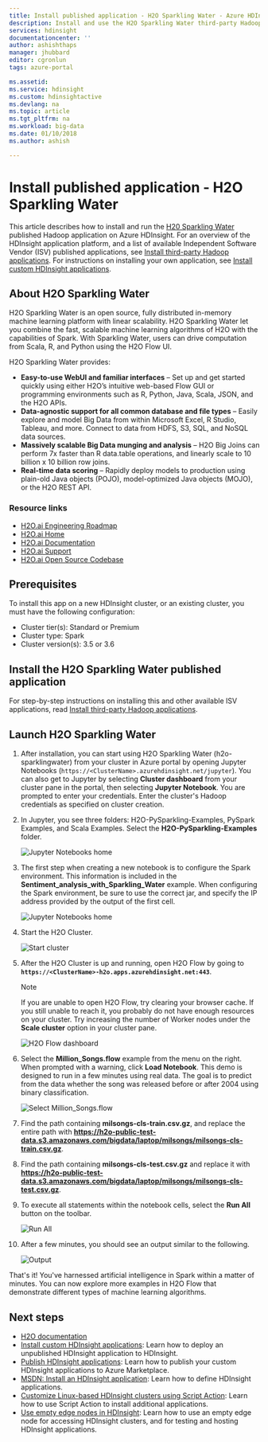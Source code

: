 ```yaml
---
title: Install published application - H2O Sparkling Water - Azure HDInsight | Microsoft Docs
description: Install and use the H2O Sparkling Water third-party Hadoop application.
services: hdinsight
documentationcenter: ''
author: ashishthaps
manager: jhubbard
editor: cgronlun
tags: azure-portal

ms.assetid: 
ms.service: hdinsight
ms.custom: hdinsightactive
ms.devlang: na
ms.topic: article
ms.tgt_pltfrm: na
ms.workload: big-data
ms.date: 01/10/2018
ms.author: ashish

---
```

# Install published application - H2O Sparkling Water

This article describes how to install and run the [H20 Sparkling Water](http://www.h2o.ai/) published Hadoop application on Azure HDInsight. For an overview of the HDInsight application platform, and a list of available Independent Software Vendor (ISV) published applications, see [Install third-party Hadoop applications](hdinsight-apps-install-applications.md). For instructions on installing your own application, see [Install custom HDInsight applications](hdinsight-apps-install-custom-applications.md).

## About H2O Sparkling Water

H2O Sparkling Water is an open source, fully distributed in-memory machine learning platform with linear scalability. H2O Sparkling Water let you combine the fast, scalable machine learning algorithms of H2O with the capabilities of Spark. With Sparkling Water, users can drive computation from Scala, R, and Python using the H2O Flow UI.

H2O Sparkling Water provides:

* **Easy-to-use WebUI and familiar interfaces** – Set up and get started quickly using either H2O’s intuitive web-based Flow GUI or programming environments such as R, Python, Java, Scala, JSON, and the H2O APIs.
* **Data-agnostic support for all common database and file types** – Easily explore and model Big Data from within Microsoft Excel, R Studio, Tableau, and more. Connect to data from HDFS, S3, SQL, and NoSQL data sources.
* **Massively scalable Big Data munging and analysis** – H2O Big Joins can perform 7x faster than R data.table operations, and linearly scale to 10 billion x 10 billion row joins.
* **Real-time data scoring** – Rapidly deploy models to production using plain-old Java objects (POJO), model-optimized Java objects (MOJO), or the H2O REST API.

### Resource links

* [H2O.ai Engineering Roadmap](https://jira.h2o.ai/)
* [H2O.ai Home](http://www.h2o.ai/)
* [H2O.ai Documentation](http://docs.h2o.ai/)
* [H2O.ai Support](https://support.h2o.ai/)
* [H2O.ai Open Source Codebase](https://github.com/h2oai/)

## Prerequisites

To install this app on a new HDInsight cluster, or an existing cluster, you must have the following configuration:

* Cluster tier(s): Standard or Premium
* Cluster type: Spark
* Cluster version(s): 3.5 or 3.6

## Install the H2O Sparkling Water published application

For step-by-step instructions on installing this and other available ISV applications, read [Install third-party Hadoop applications](hdinsight-apps-install-applications.md).

## Launch H2O Sparkling Water

1. After installation, you can start using H2O Sparkling Water (h2o-sparklingwater) from your cluster in Azure portal by opening Jupyter Notebooks (`https://<ClusterName>.azurehdinsight.net/jupyter`). You can also get to Jupyter by selecting **Cluster dashboard** from your cluster pane in the portal, then selecting **Jupyter Notebook**. You are prompted to enter your credentials. Enter the cluster's Hadoop credentials as specified on cluster creation.

2. In Jupyter, you see three folders: H2O-PySparkling-Examples, PySpark Examples, and Scala Examples. Select the **H2O-PySparkling-Examples** folder.

    ![Jupyter Notebooks home](./media/hdinsight-apps-install-h2o/jupyter-home.png)

3. The first step when creating a new notebook is to configure the Spark environment. This information is included in the **Sentiment_analysis_with_Sparkling_Water** example. When configuring the Spark environment, be sure to use the correct jar, and specify the IP address provided by the output of the first cell.

    ![Jupyter Notebooks home](./media/hdinsight-apps-install-h2o/spark-config.png)

4. Start the H2O Cluster.

    ![Start cluster](./media/hdinsight-apps-install-h2o/start-cluster.png)

5. After the H2O Cluster is up and running, open H2O Flow by going to **`https://<ClusterName>-h2o.apps.azurehdinsight.net:443`**.

    > [!NOTE]
    > If you are unable to open H2O Flow, try clearing your browser cache. If you still unable to reach it, you probably do not have enough resources on your cluster. Try increasing the number of Worker nodes under the **Scale cluster** option in your cluster pane.

    ![H2O Flow dashboard](./media/hdinsight-apps-install-h2o/h2o-flow.png)

6. Select the **Million_Songs.flow** example from the menu on the right. When prompted with a warning, click **Load Notebook**. This demo is designed to run in a few minutes using real data. The goal is to predict from the data whether the song was released before or after 2004 using binary classification.

    ![Select Million_Songs.flow](./media/hdinsight-apps-install-h2o/million-songs.png)

7. Find the path containing **milsongs-cls-train.csv.gz**, and replace the entire path with **https://h2o-public-test-data.s3.amazonaws.com/bigdata/laptop/milsongs/milsongs-cls-train.csv.gz**.

8. Find the path containing **milsongs-cls-test.csv.gz** and replace it with **https://h2o-public-test-data.s3.amazonaws.com/bigdata/laptop/milsongs/milsongs-cls-test.csv.gz**.

9. To execute all statements within the notebook cells, select the **Run All** button on the toolbar.

    ![Run All](./media/hdinsight-apps-install-h2o/run-all.png)

10. After a few minutes, you should see an output similar to the following.

    ![Output](./media/hdinsight-apps-install-h2o/output.png)

That's it! You've harnessed artificial intelligence in Spark within a matter of minutes. You can now explore more examples in H2O Flow that demonstrate different types of machine learning algorithms.

## Next steps

* [H2O documentation](http://docs.h2o.ai/h2o/latest-stable/h2o-docs/index.html)
* [Install custom HDInsight applications](hdinsight-apps-install-custom-applications.md): Learn how to deploy an unpublished HDInsight application to HDInsight.
* [Publish HDInsight applications](hdinsight-apps-publish-applications.md): Learn how to publish your custom HDInsight applications to Azure Marketplace.
* [MSDN: Install an HDInsight application](https://msdn.microsoft.com/library/mt706515.aspx): Learn how to define HDInsight applications.
* [Customize Linux-based HDInsight clusters using Script Action](hdinsight-hadoop-customize-cluster-linux.md): Learn how to use Script Action to install additional applications.
* [Use empty edge nodes in HDInsight](hdinsight-apps-use-edge-node.md): Learn how to use an empty edge node for accessing HDInsight clusters, and for testing and hosting HDInsight applications.
